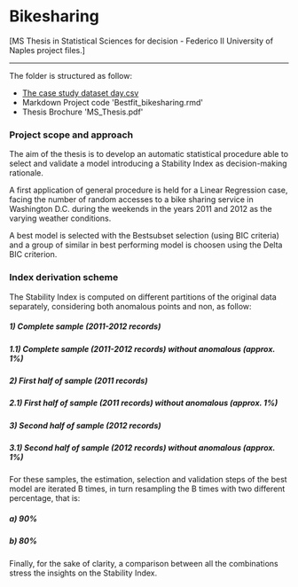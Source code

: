 # Bikesharing

[MS Thesis in Statistical Sciences for decision - Federico II University of Naples project files.]
****************************************************************************************************************

The folder is structured as follow:

- [The case study dataset day.csv](https://archive.ics.uci.edu/ml/datasets/bike+sharing+dataset) 
- Markdown Project code 'Bestfit_bikesharing.rmd' 
- Thesis Brochure 'MS_Thesis.pdf'

### Project scope and approach

The aim of the thesis is to develop an automatic statistical procedure able to select and validate a model introducing a Stability Index as decision-making rationale. 

A first application of general procedure is held for a Linear Regression case, facing the number of random accesses to a bike sharing service in Washington D.C. during the weekends in the years 2011 and 2012 as the varying weather conditions. 

A best model is selected with the Bestsubset selection (using BIC criteria) and a group of similar in best performing model is choosen using the Delta BIC criterion.

### Index derivation scheme

The Stability Index is computed on different partitions of the original data separately, considering both anomalous points and non, as follow: 

##### 1) Complete sample (2011-2012 records) 
##### 1.1) Complete sample (2011-2012 records) without anomalous (approx. 1%)
##### 2) First half of sample (2011 records)  
##### 2.1) First half of sample (2011 records) without anomalous (approx. 1%)
##### 3) Second half of sample (2012 records)  
##### 3.1) Second half of sample (2012 records) without anomalous (approx. 1%)

For these samples, the estimation, selection and validation steps of the best model are iterated B times, in turn resampling the B times with two different percentage, that is: 

##### a) 90% 
##### b) 80%

Finally, for the sake of clarity, a comparison between all the combinations stress the insights on the Stability Index.   



